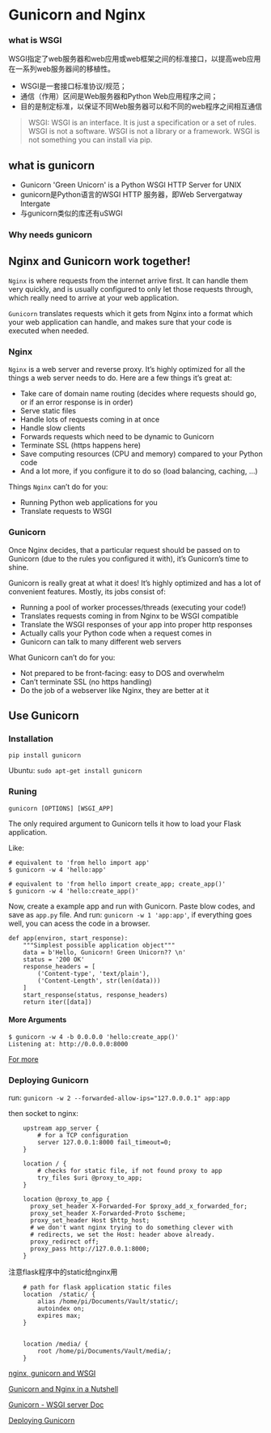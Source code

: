# Gunicorn and Nginx

### what is WSGI

WSGI指定了web服务器和web应用或web框架之间的标准接口，以提高web应用在一系列web服务器间的移植性。

- WSGI是一套接口标准协议/规范；
- 通信（作用）区间是Web服务器和Python Web应用程序之间；
- 目的是制定标准，以保证不同Web服务器可以和不同的web程序之间相互通信

> WSGI: WSGI is an interface. It is just a specification or a set of rules. WSGI is not a software. WSGI is not a library or a framework. WSGI is not something you can install via pip.

## what is gunicorn

- Gunicorn 'Green Unicorn' is a Python WSGI HTTP Server for UNIX
- gunicorn是Python语言的WSGI HTTP 服务器，即Web Servergatway Intergate
- 与gunicorn类似的库还有uSWGI

### Why needs gunicorn

## Nginx and Gunicorn work together!

`Nginx` is where requests from the internet arrive first. It can handle them very quickly, and is usually configured to only let those requests through, which really need to arrive at your web application.

`Gunicorn` translates requests which it gets from Nginx into a format which your web application can handle, and makes sure that your code is executed when needed.

### Nginx

`Nginx` is a web server and reverse proxy. It’s highly optimized for all the things a web server needs to do. Here are a few things it’s great at:

* Take care of domain name routing (decides where requests should go, or if an error response is in order)
* Serve static files
* Handle lots of requests coming in at once
* Handle slow clients
* Forwards requests which need to be dynamic to Gunicorn
* Terminate SSL (https happens here)
* Save computing resources (CPU and memory) compared to your Python code
* And a lot more, if you configure it to do so (load balancing, caching, …)

Things `Nginx` can’t do for you:

* Running Python web applications for you
* Translate requests to WSGI

### Gunicorn

Once Nginx decides, that a particular request should be passed on to Gunicorn (due to the rules you configured it with), it’s Gunicorn’s time to shine.

Gunicorn is really great at what it does! It’s highly optimized and has a lot of convenient features. Mostly, its jobs consist of:

* Running a pool of worker processes/threads (executing your code!)
* Translates requests coming in from Nginx to be WSGI compatible
* Translate the WSGI responses of your app into proper http responses
* Actually calls your Python code when a request comes in
* Gunicorn can talk to many different web servers

What Gunicorn can’t do for you:

* Not prepared to be front-facing: easy to DOS and overwhelm
* Can’t terminate SSL (no https handling)
* Do the job of a webserver like Nginx, they are better at it

## Use Gunicorn

### Installation

`pip install gunicorn`

Ubuntu: `sudo apt-get install gunicorn`

### Runing

`gunicorn [OPTIONS] [WSGI_APP]`

The only required argument to Gunicorn tells it how to load your Flask application. 

Like:

```
# equivalent to 'from hello import app'
$ gunicorn -w 4 'hello:app'

# equivalent to 'from hello import create_app; create_app()'
$ gunicorn -w 4 'hello:create_app()'
```

Now, create a example app and run with Gunicorn. Paste blow codes, and save as `app.py` file. And run: `gunicorn -w 1 'app:app'`, if everything goes well, you can acess the code in a browser.


```
def app(environ, start_response):
    """Simplest possible application object"""
    data = b'Hello, Gunicorn! Green Unicorn?? \n'
    status = '200 OK'
    response_headers = [
        ('Content-type', 'text/plain'),
        ('Content-Length', str(len(data)))
    ]
    start_response(status, response_headers)
    return iter([data])

```

#### More Arguments

```
$ gunicorn -w 4 -b 0.0.0.0 'hello:create_app()'
Listening at: http://0.0.0.0:8000
```

[For more](https://docs.gunicorn.org/en/stable/run.html)

### Deploying Gunicorn

run: `gunicorn -w 2 --forwarded-allow-ips="127.0.0.0.1" app:app`

then socket to nginx:

```
	upstream app_server {
   	 	# for a TCP configuration
    	server 127.0.0.1:8000 fail_timeout=0;
 	}
 
	location / {
		# checks for static file, if not found proxy to app
      	try_files $uri @proxy_to_app;
	}

	location @proxy_to_app {
      proxy_set_header X-Forwarded-For $proxy_add_x_forwarded_for;
      proxy_set_header X-Forwarded-Proto $scheme;
      proxy_set_header Host $http_host;
      # we don't want nginx trying to do something clever with
      # redirects, we set the Host: header above already.
      proxy_redirect off;
      proxy_pass http://127.0.0.1:8000;
    }
```

注意flask程序中的static给nginx用

```
    # path for flask application static files
    location  /static/ {
        alias /home/pi/Documents/Vault/static/;
        autoindex on;
        expires max;
    }
    

	location /media/ {
		root /home/pi/Documents/Vault/media/;
	}
```



[nginx, gunicorn and WSGI](https://medium.com/@HannahMel/nginx-gunicorn-and-wsgi-e1795943536e)

[Gunicorn and Nginx in a Nutshell](https://vsupalov.com/gunicorn-and-nginx/#:~:text=Nginx%20and%20Gunicorn%20work%20together&text=It%20can%20handle%20them%20very,arrive%20at%20your%20web%20application)

[Gunicorn - WSGI server Doc](https://docs.gunicorn.org)

[Deploying Gunicorn](https://docs.gunicorn.org/en/stable/deploy.html)
